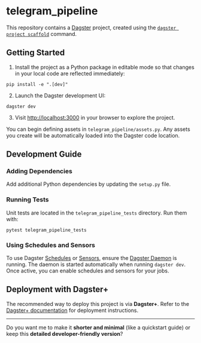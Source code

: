 # telegram\_pipeline

This repository contains a [Dagster](https://dagster.io/) project, created using the [`dagster project scaffold`](https://docs.dagster.io/guides/build/projects/creating-a-new-project) command.

## Getting Started

1. Install the project as a Python package in editable mode so that changes in your local code are reflected immediately:

```
pip install -e ".[dev]"
```

2. Launch the Dagster development UI:

```
dagster dev
```

3. Visit [http://localhost:3000](http://localhost:3000) in your browser to explore the project.

You can begin defining assets in `telegram_pipeline/assets.py`. Any assets you create will be automatically loaded into the Dagster code location.

## Development Guide

### Adding Dependencies

Add additional Python dependencies by updating the `setup.py` file.

### Running Tests

Unit tests are located in the `telegram_pipeline_tests` directory. Run them with:

```
pytest telegram_pipeline_tests
```

### Using Schedules and Sensors

To use Dagster [Schedules](https://docs.dagster.io/guides/automate/schedules/) or [Sensors](https://docs.dagster.io/guides/automate/sensors/), ensure the [Dagster Daemon](https://docs.dagster.io/guides/deploy/execution/dagster-daemon) is running.
The daemon is started automatically when running `dagster dev`. Once active, you can enable schedules and sensors for your jobs.

## Deployment with Dagster+

The recommended way to deploy this project is via **Dagster+**.
Refer to the [Dagster+ documentation](https://docs.dagster.io/dagster-plus/) for deployment instructions.

---

Do you want me to make it **shorter and minimal** (like a quickstart guide) or keep this **detailed developer-friendly version**?
